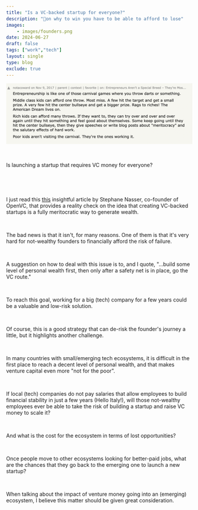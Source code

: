 ```yaml
---
title: "Is a VC-backed startup for everyone?"
description: "🥇on why to win you have to be able to afford to lose"
images: 
    - images/founders.png
date: 2024-06-27
draft: false
tags: ["work","tech"]
layout: single
type: blog
exclude: true
---
```


![No More](images/founders.png)

&nbsp;

Is launching a startup that requires VC money for everyone?

&nbsp;

&nbsp;


I just read this [this](https://openvc.app/blog/venture-capital-isnt-for-the-poor) insightful article by Stephane Nasser, co-founder of OpenVC, that provides a reality check on the idea that creating VC-backed startups is a fully meritocratic way to generate wealth.

&nbsp;

The bad news is that it isn't, for many reasons. One of them is that it's very hard for not-wealthy founders to financially afford the risk of failure.

&nbsp;

A suggestion on how to deal with this issue is to, and I quote, "...build some level of personal wealth first, then only after a safety net is in place, go the VC route."

&nbsp;

To reach this goal, working for a big (tech) company for a few years could be a valuable and low-risk solution.

&nbsp;

Of course, this is a good strategy that can de-risk the founder's journey a little, but it highlights another challenge.

&nbsp;

In many countries with small/emerging tech ecosystems, it is difficult in the first place to reach a decent level of personal wealth, and that makes venture capital even more "not for the poor".

&nbsp;

If local (tech) companies do not pay salaries that allow employees to build financial stability in just a few years (Hello Italy!), will those not-wealthy employees ever be able to take the risk of building a startup and raise VC money to scale it?

&nbsp;

And what is the cost for the ecosystem in terms of lost opportunities? 

&nbsp;

Once people move to other ecosystems looking for better-paid jobs, what are the chances that they go back to the emerging one to launch a new startup?

&nbsp;

When talking about the impact of venture money going into an (emerging) ecosystem, I believe this matter should be given great consideration.

&nbsp;